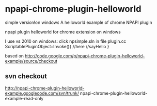npapi-chrome-plugin-helloworld
============================
simple version!on windows A helloworld example of chrome NPAPI plugin 

npapi plugin helloworld for chrome extension on windows

I use vs 2010 on windows: click npsimple.sln in file plugin.cc ScriptablePluginObject::Invoke(){ //here //sayHello }

based on
http://code.google.com/p/npapi-chrome-plugin-helloworld-example/source/checkout

svn checkout 
-------------
http://npapi-chrome-plugin-helloworld-example.googlecode.com/svn/trunk/ npapi-chrome-plugin-helloworld-example-read-only